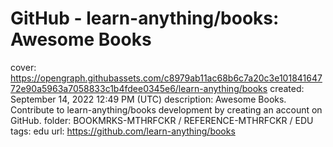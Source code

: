 # GitHub - learn-anything/books: Awesome Books

cover: https://opengraph.githubassets.com/c8979ab11ac68b6c7a20c3e10184164772e90a5963a7058833c1b4fdee0345e6/learn-anything/books
created: September 14, 2022 12:49 PM (UTC)
description: Awesome Books. Contribute to learn-anything/books development by creating an account on GitHub.
folder: BOOKMRKS-MTHRFCKR / REFERENCE-MTHRFCKR / EDU
tags: edu
url: https://github.com/learn-anything/books